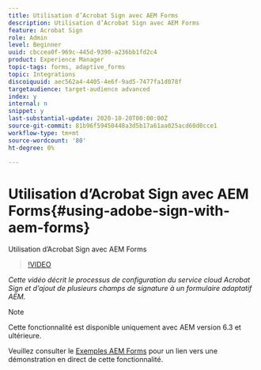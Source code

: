 ```yaml
---
title: Utilisation d’Acrobat Sign avec AEM Forms
description: Utilisation d’Acrobat Sign avec AEM Forms
feature: Acrobat Sign
role: Admin
level: Beginner
uuid: cbccea0f-969c-445d-9390-a236bb1fd2c4
product: Experience Manager
topic-tags: forms, adaptive_forms
topic: Integrations
discoiquuid: aec562a4-4405-4e6f-9ad5-7477fa1d078f
targetaudience: target-audience advanced
index: y
internal: n
snippet: y
last-substantial-update: 2020-10-20T00:00:00Z
source-git-commit: 81b96f59450448a3d5b17a61aa025acd60d0cce1
workflow-type: tm+mt
source-wordcount: '80'
ht-degree: 0%

---
```



# Utilisation d’Acrobat Sign avec AEM Forms{#using-adobe-sign-with-aem-forms}

Utilisation d’Acrobat Sign avec AEM Forms

>[!VIDEO](https://video.tv.adobe.com/v/18696?quality=9&learn=on)

*Cette vidéo décrit le processus de configuration du service cloud Acrobat Sign et d’ajout de plusieurs champs de signature à un formulaire adaptatif AEM.*

>[!NOTE]
>
>Cette fonctionnalité est disponible uniquement avec AEM version 6.3 et ultérieure.

Veuillez consulter le [Exemples AEM Forms](https://forms.enablementadobe.com/content/samples/samples.html?query=0#formsandsign) pour un lien vers une démonstration en direct de cette fonctionnalité.
